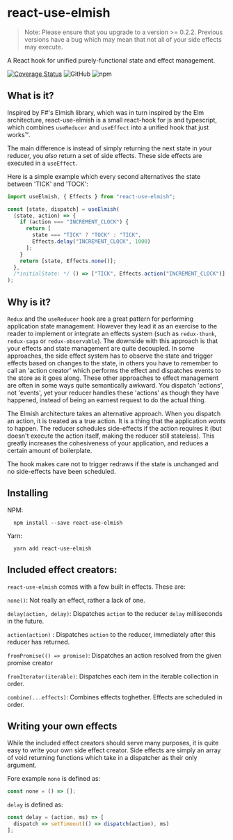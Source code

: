 
# react-use-elmish

> Note: Please ensure that you upgrade to a version >= 0.2.2. Previous versions have a bug which may mean that not all of your side effects may execute. 

A React hook for unified purely-functional state and effect management.

[![Coverage Status](https://coveralls.io/repos/github/ncthbrt/react-use-elmish/badge.svg?branch=master)](https://coveralls.io/github/ncthbrt/react-use-elmish?branch=master) ![GitHub](https://img.shields.io/github/license/ncthbrt/react-use-elmish) ![npm](https://img.shields.io/npm/v/react-use-elmish)

## What is it?

Inspired by F#'s Elmish library, which was in turn inspired by the Elm architecture, react-use-elmish
is a small react-hook for js and typescript, which combines `useReducer` and `useEffect` into a unified hook that just works™️.

The main difference is instead of simply returning the next state in your reducer, you _also_ return a set of side effects. These side effects are executed in a `useEffect`.

Here is a simple example which every second alternatives the state between 'TICK' and 'TOCK':

```javascript
import useElmish, { Effects } from "react-use-elmish";

const [state, dispatch] = useElmish(
  (state, action) => {
    if (action === "INCREMENT_CLOCK") {
      return [
        state === "TICK" ? "TOCK" : "TICK",
        Effects.delay("INCREMENT_CLOCK", 1000)
      ];
    }
    return [state, Effects.none()];
  },
  /*initialState: */ () => ["TICK", Effects.action("INCREMENT_CLOCK")]
);
```

## Why is it?

`Redux` and the `useReducer` hook are a great pattern for performing application state management. However they lead it as an exercise to the reader to implement or integrate an effects system (such as `redux-thunk`, `redux-saga` or `redux-observable`). The downside with this approach is that your effects and state management are quite decoupled. In some approaches, the side effect system has to observe the state and trigger effects based on changes to the state, in others you have to remember to call an 'action creator' which performs the effect and dispatches events to the store as it goes along. These other approaches to effect management are often in some ways quite semantically awkward. You dispatch 'actions', not 'events', yet your reducer handles these 'actions' as though they have happened, instead of being an earnest request to do the actual thing.

The Elmish architecture takes an alternative approach. When you dispatch an action, it is treated as a true action. It is a thing that the application _wants_ to happen. The reducer schedules side-effects if the action requires it (but doesn't execute the action itself, making the reducer still stateless). This greatly increases the cohesiveness of your application, and reduces a certain amount of boilerplate.

The hook makes care not to trigger redraws if the state is unchanged and no side-effects have been scheduled.

## Installing

NPM:

```
  npm install --save react-use-elmish
```

Yarn:

```
  yarn add react-use-elmish
```

## Included effect creators:

`react-use-elmish` comes with a few built in effects. These are:

`none()`: Not really an effect, rather a lack of one.

`delay(action, delay)`: Dispatches `action` to the reducer `delay` milliseconds in the future.

`action(action)` : Dispatches `action` to the reducer, immediately after this reducer has returned.

`fromPromise(() => promise)`: Dispatches an action resolved from the given promise creator

`fromIterator(iterable)`: Dispatches each item in the iterable collection in order.

`combine(...effects)`: Combines effects toghether. Effects are scheduled in order.

## Writing your own effects

While the included effect creators should serve many purposes, it is quite easy to write your own side effect creator.
Side effects are simply an array of void returning functions which take in a dispatcher as their only argument.

Fore example `none` is defined as:

```javascript
const none = () => [];
```

`delay` is defined as:

```javascript
const delay = (action, ms) => [
  dispatch => setTimeout(() => dispatch(action), ms)
];
```
